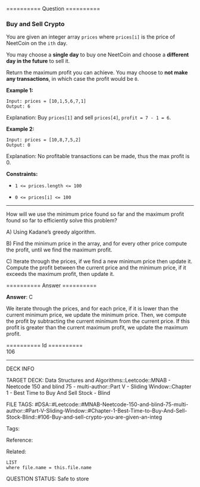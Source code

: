========== Question ==========  

### Buy and Sell Crypto

You are given an integer array `prices` where `prices[i]` is the price of NeetCoin on the `ith` day.

You may choose a **single day** to buy one NeetCoin and choose a **different day in the future** to sell it.

Return the maximum profit you can achieve. You may choose to **not make any transactions**, in which case the profit would be `0`.

**Example 1:**

```
Input: prices = [10,1,5,6,7,1]
Output: 6
```

Explanation: Buy `prices[1]` and sell `prices[4]`, `profit = 7 - 1 = 6`.

**Example 2:**

```
Input: prices = [10,8,7,5,2]
Output: 0
```

Explanation: No profitable transactions can be made, thus the max profit is 0.

**Constraints:**

-   `1 <= prices.length <= 100`

-   `0 <= prices[i] <= 100`

---

How will we use the minimum price found so far and the maximum profit found so far to efficiently solve this problem?

A) Using Kadane’s greedy algorithm.

B) Find the minimum price in the array, and for every other price compute the profit, until we find the maximum profit.

C) Iterate through the prices, if we find a new minimum price then update it. Compute the profit between the current price and the minimum price, if it exceeds the maximum profit, then update it.  

========== Answer ==========  

**Answer**: C

We iterate through the prices, and for each price, if it is lower than the current minimum price, we update the minimum price. Then, we compute the profit by subtracting the current minimum from the current price. If this profit is greater than the current maximum profit, we update the maximum profit.

========== Id ==========  
106

---

DECK INFO

TARGET DECK: Data Structures and Algorithms::Leetcode::MNAB - Neetcode 150 and blind 75 - multi-author::Part V - Sliding Window::Chapter 1 - Best Time to Buy And Sell Stock - Blind

FILE TAGS: #DSA::#Leetcode::#MNAB-Neetcode-150-and-blind-75-multi-author::#Part-V-Sliding-Window::#Chapter-1-Best-Time-to-Buy-And-Sell-Stock-Blind::#106-Buy-and-sell-crypto-you-are-given-an-integ

Tags:

Reference:

Related:

```dataview
LIST
where file.name = this.file.name
```

QUESTION STATUS: Safe to store
